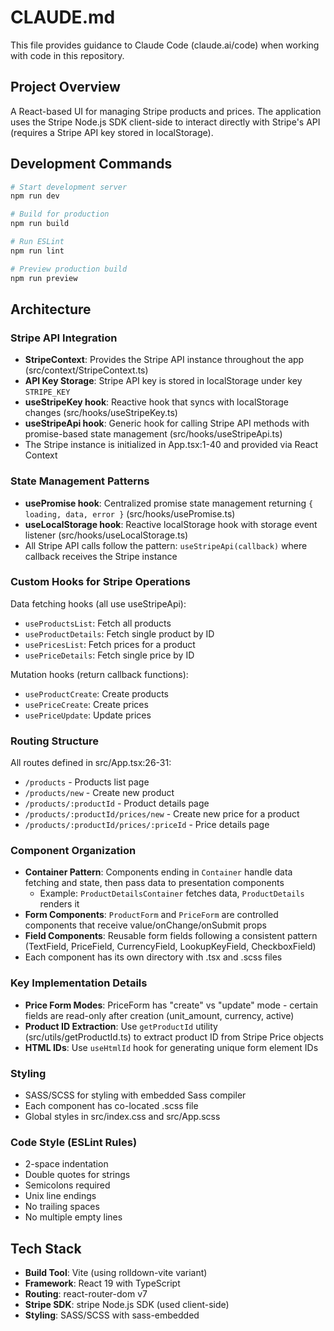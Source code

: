# CLAUDE.md

This file provides guidance to Claude Code (claude.ai/code) when working with code in this repository.

## Project Overview

A React-based UI for managing Stripe products and prices. The application uses the Stripe Node.js SDK client-side to interact directly with Stripe's API (requires a Stripe API key stored in localStorage).

## Development Commands

```bash
# Start development server
npm run dev

# Build for production
npm run build

# Run ESLint
npm run lint

# Preview production build
npm run preview
```

## Architecture

### Stripe API Integration

- **StripeContext**: Provides the Stripe API instance throughout the app (src/context/StripeContext.ts)
- **API Key Storage**: Stripe API key is stored in localStorage under key `STRIPE_KEY`
- **useStripeKey hook**: Reactive hook that syncs with localStorage changes (src/hooks/useStripeKey.ts)
- **useStripeApi hook**: Generic hook for calling Stripe API methods with promise-based state management (src/hooks/useStripeApi.ts)
- The Stripe instance is initialized in App.tsx:1-40 and provided via React Context

### State Management Patterns

- **usePromise hook**: Centralized promise state management returning `{ loading, data, error }` (src/hooks/usePromise.ts)
- **useLocalStorage hook**: Reactive localStorage hook with storage event listener (src/hooks/useLocalStorage.ts)
- All Stripe API calls follow the pattern: `useStripeApi(callback)` where callback receives the Stripe instance

### Custom Hooks for Stripe Operations

Data fetching hooks (all use useStripeApi):
- `useProductsList`: Fetch all products
- `useProductDetails`: Fetch single product by ID
- `usePricesList`: Fetch prices for a product
- `usePriceDetails`: Fetch single price by ID

Mutation hooks (return callback functions):
- `useProductCreate`: Create products
- `usePriceCreate`: Create prices
- `usePriceUpdate`: Update prices

### Routing Structure

All routes defined in src/App.tsx:26-31:
- `/products` - Products list page
- `/products/new` - Create new product
- `/products/:productId` - Product details page
- `/products/:productId/prices/new` - Create new price for a product
- `/products/:productId/prices/:priceId` - Price details page

### Component Organization

- **Container Pattern**: Components ending in `Container` handle data fetching and state, then pass data to presentation components
  - Example: `ProductDetailsContainer` fetches data, `ProductDetails` renders it
- **Form Components**: `ProductForm` and `PriceForm` are controlled components that receive value/onChange/onSubmit props
- **Field Components**: Reusable form fields following a consistent pattern (TextField, PriceField, CurrencyField, LookupKeyField, CheckboxField)
- Each component has its own directory with .tsx and .scss files

### Key Implementation Details

- **Price Form Modes**: PriceForm has "create" vs "update" mode - certain fields are read-only after creation (unit_amount, currency, active)
- **Product ID Extraction**: Use `getProductId` utility (src/utils/getProductId.ts) to extract product ID from Stripe Price objects
- **HTML IDs**: Use `useHtmlId` hook for generating unique form element IDs

### Styling

- SASS/SCSS for styling with embedded Sass compiler
- Each component has co-located .scss file
- Global styles in src/index.css and src/App.scss

### Code Style (ESLint Rules)

- 2-space indentation
- Double quotes for strings
- Semicolons required
- Unix line endings
- No trailing spaces
- No multiple empty lines

## Tech Stack

- **Build Tool**: Vite (using rolldown-vite variant)
- **Framework**: React 19 with TypeScript
- **Routing**: react-router-dom v7
- **Stripe SDK**: stripe Node.js SDK (used client-side)
- **Styling**: SASS/SCSS with sass-embedded
